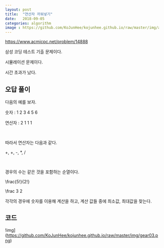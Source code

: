 ```yaml
---
layout: post
title:  "연산자 끼워넣기"
date:   2018-09-05
categories: algorithm
image : https://github.com/KoJunHee/kojunhee.github.io/raw/master/img/algorithm.png
---
```


<https://www.acmicpc.net/problem/14888>

삼성 코딩 테스트 기출 문제이다.

시뮬레이션 문제이다.

시간 초과가 났다.

## 오답 풀이

다음의 예를 보자.

숫자 : 1 2 3 4 5 6

연산자 : 2 1 1 1

<br>

따라서 연산자는 다음과 같다.

 +, +, -, *, /

<br>

경우의 수는 같은 것을 포함하는 순열이다. 

\frac{5!}{2!}

\frac 3 2



각각의 경우에 숫자를 이용해 계산을 하고, 계산 값들 중에 최소값, 최대값을 찾는다.

##  코드

!img](https://github.com/KoJunHee/kojunhee.github.io/raw/master/img/gear03.png)
